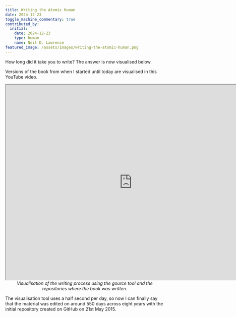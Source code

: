 ```yaml
---
title: Writing the Atomic Human
date: 2024-12-23
toggle_machine_commentary: true
contributed_by:
  initial:
    date: 2024-12-23
    type: human
    name: Neil D. Lawrence
featured_image: /assets/images/writing-the-atomic-human.png
---
```


How long did it take you to write? The answer is now visualised below.

Versions of the book from when I started until today are visualised in this YouTube video.

<center>
<iframe width="800" height="620" src="https://www.youtube.com/embed/vMQPoC944jA">
</iframe>
<i>Visualisation of the writing process using the gource tool and the repositories where the book was written.</i>
</center>

The visualisation tool uses a half second per day, so now I can finally say that the material was edited on around 550 days across eight years with the initial repository created on GitHub on 21st May 2015. 
